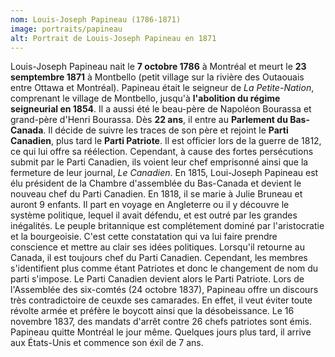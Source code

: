 ```yaml
---
nom: Louis-Joseph Papineau (1786-1871)
image: portraits/papineau
alt: Portrait de Louis-Joseph Papineau en 1871
---
```


Louis-Joseph Papineau nait le **7 octobre 1786** à Montréal et meurt le **23 semptembre 1871** à Montbello (petit village sur la rivière des Outaouais entre Ottawa et Montréal). Papineau était le seigneur de _La Petite-Nation_, comprenant le village de Montbello, jusqu'à **l'abolition du régime seigneurial en 1854**. Il a aussi été le beau-père de Napoléon Bourassa et grand-père d'Henri Bourassa. Dès **22 ans**, il entre au **Parlement du Bas-Canada**. Il décide de suivre les traces de son père et rejoint le **Parti Canadien**, plus tard le **Parti Patriote**. Il est officier lors de la guerre de 1812, ce qui lui offre sa réélection. Cependant, à cause des fortes persécutions submit par le Parti Canadien, ils voient leur chef emprisonné ainsi que la fermeture de leur journal, _Le Canadien_.
En 1815, Loui-Joseph Papineau est élu président de la Chambre d'assemblée du Bas-Canada et devient le nouveau chef du Parti Canadien. En 1818, il se marie à Julie Bruneau et auront 9 enfants. Il part en voyage en Angleterre ou il y découvre le système politique, lequel il avait défendu, et est outré par les grandes inégalités. Le peuple britannique est complétement dominé par l'aristocratie et la bourgeoisie. C'est cette constatation qui va lui faire prendre conscience et mettre au clair ses idées politiques. Lorsqu'il retourne au Canada, il est toujours chef du Parti Canadien. Cependant, les membres s'identifient plus comme étant Patriotes et donc le changement de nom du parti s'impose. Le Parti Canadien devient alors le Parti Patriote.
Lors de l'Assemblée des six-comtés (24 octobre 1837), Papineau offre un discours très contradictoire de ceuxde ses camarades. En effet, il veut éviter toute révolte armée et préfère le boycott ainsi que la désobeissance. Le 16 novembre 1837, des mandats d'arrêt contre 26 chefs patriotes sont émis. Papineau quitte Montréal le jour même. Quelques jours plus tard, il arrive aux États-Unis et commence son éxil de 7 ans.

<!--i reversed the flow- literally ye i saw-->
